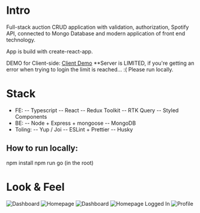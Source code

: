 # Intro
Full-stack auction CRUD application with validation, authorization, Spotify API, connected to Mongo Database and modern application of front end technology.

App is build with create-react-app.

DEMO for Client-side: [Client Demo](https://vinyl-auction.netlify.app/)
**Server is LIMITED, if you're getting an error when trying to login the limit is reached... :( Please run locally.

# Stack
- FE:
-- Typescript
-- React
-- Redux Toolkit
-- RTK Query
-- Styled Components
- BE:
-- Node + Express + mongoose
-- MongoDB
- Toling:
-- Yup / Joi
-- ESLint + Prettier
-- Husky

## How to run locally:

npm install
npm run go (in the root)


# Look & Feel
![Dashboard](./client/public/dashboard.png)
![Homepage](./client/public/homepage.png) ![Dashboard](./client/public/dashboard.png)
![Homepage Logged In](./client/public/homepage-logged-in.png)
![Profile](./client/public/profile.png)
